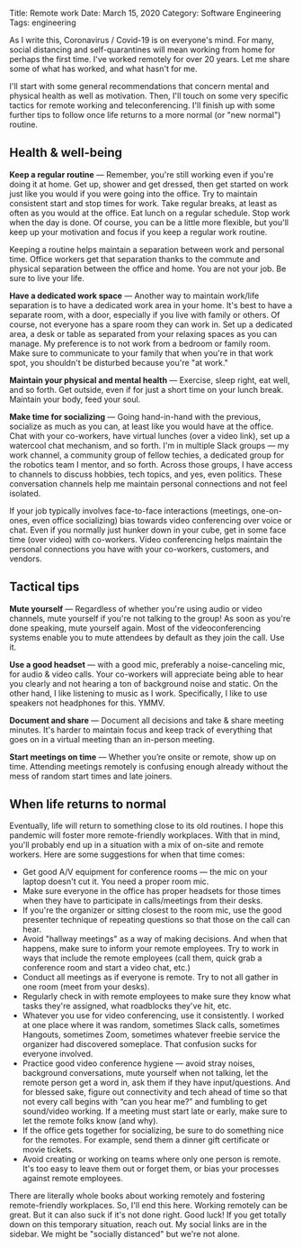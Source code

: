 Title: Remote work
Date: March 15, 2020
Category: Software Engineering
Tags: engineering

As I write this, Coronavirus / Covid-19 is on everyone's mind. For many, social distancing and self-quarantines will mean working from home for perhaps the first time. I've worked remotely for over 20 years. Let me share some of what has worked, and what hasn't for me.

I'll start with some general recommendations that concern mental and physical health as well as motivation. Then, I'll touch on some very specific tactics for remote working and teleconferencing. I'll finish up with some further tips to follow once life returns to a more normal (or "new normal") routine.

## Health &amp; well-being

**Keep a regular routine** &mdash; Remember, you're still working even if you're doing it at home. Get up, shower and get dressed, then get started on work just like you would if you were going into the office. Try to maintain consistent start and stop times for work. Take regular breaks, at least as often as you would at the office. Eat lunch on a regular schedule. Stop work when the day is done. Of course, you can be a little more flexible, but you'll keep up your motivation and focus if you keep a regular work routine. 

Keeping a routine helps maintain a separation between work and personal time. Office workers get that separation thanks to the commute and physical separation between the office and home. You are not your job. Be sure to live your life.

**Have a dedicated work space** &mdash; Another way to maintain work/life separation is to have a dedicated work area in your home. It's best to have a separate room, with a door, especially if you live with family or others. Of course, not everyone has a spare room they can work in. Set up a dedicated area, a desk or table as separated from your relaxing spaces as you can manage. My preference is to not work from a bedroom or family room. Make sure to communicate to your family that when you're in that work spot, you shouldn't be disturbed because you're "at work."

**Maintain your physical and mental health** &mdash; Exercise, sleep right, eat well, and so forth. Get outside, even if for just a short time on your lunch break. Maintain your body, feed your soul.

**Make time for socializing** &mdash; Going hand-in-hand with the previous, socialize as much as you can, at least like you would have at the office. Chat with your co-workers, have virtual lunches (over a video link), set up a watercool chat mechanism, and so forth. I'm in multiple Slack groups &mdash; my work channel, a community group of fellow techies, a dedicated group for the robotics team I mentor, and so forth. Across those groups, I have access to channels to discuss hobbies, tech topics, and yes, even politics. These conversation channels help me maintain personal connections and not feel isolated.

If your job typically involves face-to-face interactions (meetings, one-on-ones, even office socializing) bias towards video conferencing over voice or chat. Even if you normally just hunker down in your cube, get in some face time (over video) with co-workers. Video conferencing helps maintain the personal connections you have with your co-workers, customers, and vendors.


## Tactical tips

**Mute yourself** &mdash; Regardless of whether you're using audio or video channels, mute yourself if you're not talking to the group! As soon as you're done speaking, mute yourself again. Most of the videoconferencing systems enable you to mute attendees by default as they join the call. Use it.

**Use a good headset** &mdash; with a good mic, preferably a noise-canceling mic, for audio &amp; video calls. Your co-workers will appreciate being able to hear you clearly and not hearing a ton of background noise and static. On the other hand, I like listening to music as I work. Specifically, I like to use speakers not headphones for this. YMMV.

**Document and share** &mdash; Document all decisions and take & share meeting minutes. It's harder to maintain focus and keep track of everything that goes on in a virtual meeting than an in-person meeting.

**Start meetings on time** &mdash; Whether you’re onsite or remote, show up on time. Attending meetings remotely is confusing enough already without the mess of random start times and late joiners.

## When life returns to normal

Eventually, life will return to something close to its old routines. I hope this pandemic will foster more remote-friendly workplaces. With that in mind, you'll probably end up in a situation with a mix of on-site and remote workers. Here are some suggestions for when that time comes:

* Get good A/V equipment for conference rooms &mdash; the mic on your laptop doesn't cut it. You need a proper room mic.
* Make sure everyone in the office has proper headsets for those times when they have to participate in calls/meetings from their desks.
* If you're the organizer or sitting closest to the room mic, use the good presenter technique of repeating questions so that those on the call can hear.
* Avoid "hallway meetings" as a way of making decisions. And when that happens, make sure to inform your remote employees. Try to work in ways that include the remote employees (call them, quick grab a conference room and start a video chat, etc.)
* Conduct all meetings as if everyone is remote. Try to not all gather in one room (meet from your desks).
* Regularly check in with remote employees to make sure they know what tasks they're assigned, what roadblocks they've hit, etc.
* Whatever you use for video conferencing, use it consistently. I worked at one place where it was random, sometimes Slack calls, sometimes Hangouts, sometimes Zoom, sometimes whatever freebie service the organizer had discovered someplace. That confusion sucks for everyone involved.
* Practice good video conference hygiene — avoid stray noises, background conversations, mute yourself when not talking, let the remote person get a word in, ask them if they have input/questions. And for blessed sake, figure out connectivity and tech ahead of time so that not every call begins with “can you hear me?” and fumbling to get sound/video working. If a meeting must start late or early, make sure to let the remote folks know (and why). 
* If the office gets together for socializing, be sure to do something nice for the remotes. For example, send them a dinner gift certificate or movie tickets.
* Avoid creating or working on teams where only one person is remote. It's too easy to leave them out or forget them, or bias your processes against remote employees.

There are literally whole books about working remotely and fostering remote-friendly workplaces. So, I'll end this here. Working remotely can be great. But it can also suck if it's not done right. Good luck! If you get totally down on this temporary situation, reach out. My social links are in the sidebar. We might be "socially distanced" but we're not alone.
